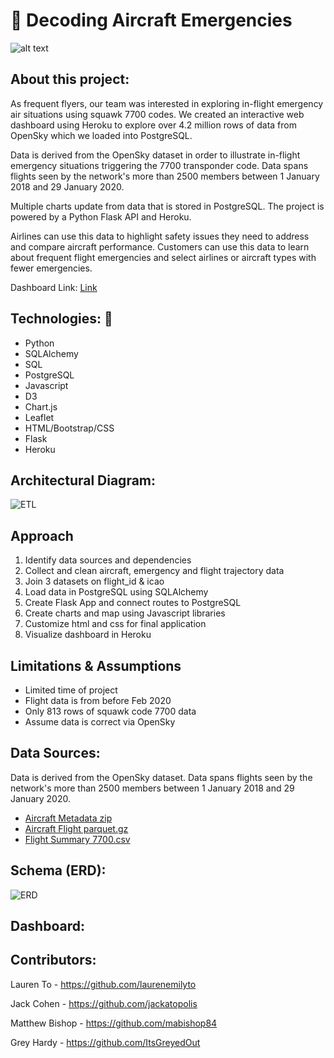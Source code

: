 # 🧐 Decoding Aircraft Emergencies

![alt text](http://github.com/itsgreyedout/project-3/blob/master/images/airplane.jpg?raw=true)

## About this project:
As frequent flyers, our team was interested in exploring in-flight emergency air situations using squawk 7700 codes. We created an interactive web dashboard using Heroku to explore over 4.2 million rows of data from OpenSky which we loaded into PostgreSQL. 

Data is derived from the OpenSky dataset in order to illustrate in-flight emergency situations triggering the 7700 transponder code. Data spans flights seen by the network's more than 2500 members between 1 January 2018 and 29 January 2020.

Multiple charts update from data that is stored in PostgreSQL. The project is powered by a Python Flask API and Heroku. 

Airlines can use this data to highlight safety issues they need to address and compare aircraft performance. Customers can use this data to learn about frequent flight emergencies and select airlines or aircraft types with fewer emergencies. 

Dashboard Link: [Link](https://gtdsproject3aircraftdata.herokuapp.com/)

## Technologies: :hammer:	
- Python
- SQLAlchemy
- SQL
- PostgreSQL
- Javascript
- D3
- Chart.js
- Leaflet
- HTML/Bootstrap/CSS
- Flask
- Heroku


## Architectural Diagram:
![ETL](https://github.com/ItsGreyedOut/Project-3/blob/master/images/airplane_etl_diagram.png)

## Approach
1. Identify data sources and dependencies
2. Collect and clean aircraft, emergency and flight trajectory data
3. Join 3 datasets on flight_id & icao
4. Load data in PostgreSQL using SQLAlchemy
5. Create Flask App and connect routes to PostgreSQL
6. Create charts and map using Javascript libraries
7. Customize html and css for final application
8. Visualize dashboard in Heroku

## Limitations & Assumptions
- Limited time of project
- Flight data is from before Feb 2020
- Only 813 rows of squawk code 7700 data
- Assume data is correct via OpenSky


## Data Sources:
Data is derived from the OpenSky dataset. Data spans flights seen by the network's more than 2500 members between 1 January 2018 and 29 January 2020.

- [Aircraft Metadata zip](https://opensky-network.org/datasets/metadata/)
- [Aircraft Flight parquet.gz](https://zenodo.org/record/3937483#.YVYFBUbMIdV)
- [Flight Summary 7700.csv](https://zenodo.org/record/3937483#.YVYFBUbMIdV) 

## Schema (ERD): 
![ERD](https://github.com/ItsGreyedOut/Project-3/blob/master/images/ERD.png)

## Dashboard: 


## Contributors:

Lauren To -  https://github.com/laurenemilyto

Jack Cohen -  https://github.com/jackatopolis

Matthew Bishop - https://github.com/mabishop84

Grey Hardy -  https://github.com/ItsGreyedOut
